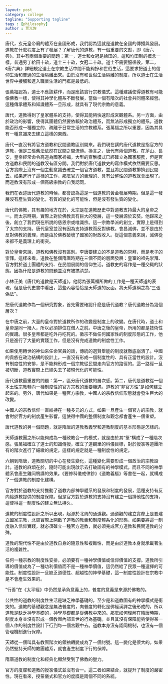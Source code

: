 ```yaml
---
layout: post
category: college
tagline: "Supporting tagline"
tags : [philosophy]
author : 贾光佐
---
```


唐代，玄元皇帝廟的體系在全國形成，我們認為這就是道教在全國的傳播與發展。道教在什麼程度上有了發展？了解唐代的道教，有一個重要的文獻，即《唐六典》。其中有兩個重要的問題：第一，道士和女冠是給田的，這和均田制的概念一樣。普通男丁給田十畝，道士三十畝，女冠二十畝。道士不需要服徭役。第二，《唐六典》詳細規定道士在宗教生活中間不能夠摻和世俗生活，這要求把道士的信仰生活和普通的生活隔離出來。由於沒有和世俗生活隔離的制度，所以道士在生活世界中接觸和進入職業生活的門檻是最低的。

張萬福認為，道士不應該耕作，而是應該實行宗教儀式。這種建議使得道教有可能像佛教一樣，使得其神學化體系不斷發展，當做一個有階次的社會共同體來經營。這種傳承體系和知識體系一旦形成，就具有了現代宗教的意義。

唐代，道教得到了皇家體系的支持，使得其能夠快速形成宮觀體系。另一方面，由於政治的影響，使得其團體仍然要依賴於政治體系，而無法形成獨立的體系。道教能否形成一種獨立的、疏離于日常生活的宗教體系。張萬福之所以重要，因為其具有一種意識來去建立這樣的東西。

唐代一直沒有將官方道教和民間道教區別開來。我們現在講的唐代道教是指官方的道教，但是三張舊法依然在民間之間流傳。換言之，唐代有兩個道教。在茅山、長安，皇帝經常命令高道為國家祈福，大型的齋醮模式已經確立為國家服務，但是官方道教和民間的道教沒有區分開。我們對於唐代道教史的寫作模式依然需要反思。官方實際上沒有一個主動意識去確立一個官方道教，並且將民間道教排擠到民間去。如果進行了這樣的工作，那麼官方的義理的、具有公整性的道教就會出現了。而道教沒有形成一個高級宗教的自我認同。

我們在表述唐代道教的時候，都會認為這是一個道教的黃金發展時期。但是這一發展沒有產生質的變化，有質的變化的可能性，但是沒有發生質的變化。

唐代的佛教，其有趣的地方在於，太宗是在道教歷史中對道教支持最大的皇帝之一。而太宗時期，實際上對於佛教具有巨大的發展，這一發展源於玄奘。他歸來之後，創立了我們現在所說的慈恩宗或唯識宗。這一宗教學派的創立，實際上是得到了太宗的支持。唐代皇室並沒有因為支持道教而反對佛教。會昌滅佛，並不是由於反對佛教的義理，而是由於佛教破壞了國家的財政收入。從這個意義來說，滅佛從來都不是義理上的衝突。

對於皇帝來說，道教和佛教沒有區別。李唐要建立的不是道教的崇拜，而是老子的崇拜。這樣來看，道教在整個隋唐時期在三個不同的層面發展：皇室的祖先崇拜、官方對於道士團體的支持、在民間展開的信仰生活。道教史的寫作是一種交織的狀態，因為什麼是道教的問題並沒有被搞清楚。

小林正美《唐代的道教是天師道》。他認為張萬福所做的工作是一種天師道的表現，但是唐代史書中看出，這些內容恰恰是天師道的反面。將天師道稱之為“三張偽法”。

把唐代道教作為一個研究對象，首先需要確認什麼是唐代道教？唐代道教分為幾個層次？

在中唐之前，大量的皇帝對於道教所作的改變是制度上的改變。在唐代時，道士和皇帝是同一撥人，所以必須排位在僧人之前。中唐之後的皇帝，所用的都是技術性的實踐。很多皇帝都是吃外丹吃死的。徽宗不做任何國家性的制度形態的工作，他只是進行了大量的實踐工作，但是沒有完成道教的制度性工作。

如果使用轉世的神仙來任命官員的話，傳統的選賢舉能的制度就徹底崩潰了。中國的貴族在政治結構的設計上，一直沒有形成一個制度性的、具有正當性的設計。沒有制度性的安排，是不能夠形成一個宗教從民間走向官方的路徑的。這一路徑一旦被切斷，道教實際上已經失去了被現代化的可能性。

唐代道教最重要的問題：第一，區分唐代道教的層次感。第二，唐代是道教從一個本土性宗教轉向一種制度性的官方宗教的重要機遇。道教的“非官方性”是如何建立起來的。另外，唐代如果是一種官方宗教，中國人的宗教信仰形態就會發生巨大的改變。

中國人的宗教信仰一直維持在一種多元的方式，如果一旦產生一個官方的宗教，就會對於官方的制度產生影響，這使得中國的整個制度和觀念都會產生一個重塑。

唐代道教的另一個問題，就是隋唐的道教教義學和道教制度的基本形態是怎樣的。

天師道教團之所以能夠成為一種政教合一的模式，就是由於其“箓”構成了一種階次感。張萬福確立了道士的知識傳授，確立了道觀里的科儀目標，對於授箓等道團所有的階次進行了細緻的規定。這樣的規定就是一種制度性的規定。

六朝到隋唐，道教關切的中心在發生變化，這種變化需要形成一個政治的宗教設計。道教的麻煩在於，隨時可能出現啟示去打破固有的神學模式，而且不同的神學體系會產生雞同鴨講的效果。《要修科儀戒律鈔》《道教義樞》等書在一起，就構成了一個道教的制度化建構。

官方對於道教的支持推動了道教內部神學體系的發展和制度的發展，這種支持有反向給道教提供的制度保障。但是官方對於道教的支持沒有建立一個排他性的支持，這使得這一制度性的建立無法持久。

道教的制度性設計之所以出現，起源於北周的通道觀。通道觀的建立實際上是要建立國家宗教，北周實際上開啟了道教的教義和制度體系化的形態，如果要將這一制度融入信仰實踐，就必須確立一種官方道教，就必須完成官方道教和民間道教的分殊。

道教的現代性不是由於道教自身的隨意性和複雜性，而是由於道教本身就承載著生活的複雜性。

任何一種宗教的制度性安排，必須要有一種神學價值或信仰價值的支撐。道教所引導的價值成為了一種功利價值而不是一種神學價值，這仍然給了民眾一種選擇的可能性。制度性設計一旦缺乏道德性、超越性的神學基礎，這一制度性設計在宗教中是不會產生效果的。

“行善”在《太平經》中仍然是承負意義上的，普度的意義是來源於佛教的。

公共性的道教的制度性生活是缺乏神學基礎的，至少是和道教固有的神學模式是衝突的。道教的基礎觀念是無法普度的，向普度的轉化是佛經漢譯之後形成的，所以道教是缺乏神學基礎的，神學基礎都是從佛教中來的。那麼如何理解在隋唐時期，制度本身並沒有形成一個教團內部普世的行為基礎。並且其沒有保障能夠使得某一個人作的制度性設計下行到每一個宮觀中去。道教本身沒有認同機制，也沒有一個管理機制進行保障。

天師從一個叫具有教團階次的領袖轉變成為了一個封號。這一變化是很大的。如果仍然堅持天師的教團體系，就會產生制度下行的保障。

隋唐道教的制度化和經典化顯然受到了佛教的壓力。

官方的度牒和道教的授箓儀式並沒有合一。這二者如果結合，就提升了制度的嚴密性。現在看來，授箓儀式和官方的度牒是兩個不同的系統。